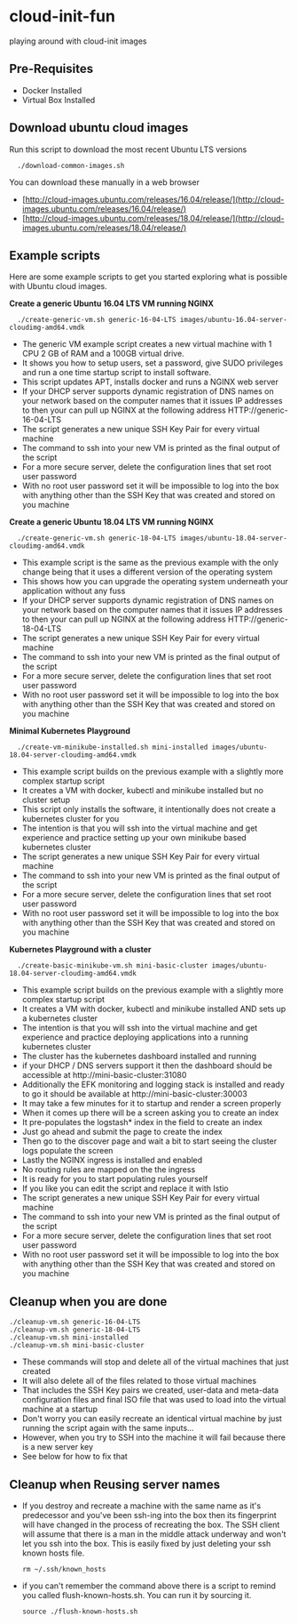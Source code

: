 # cloud-init-fun
playing around with cloud-init images


## Pre-Requisites

* Docker Installed
* Virtual Box Installed

## Download ubuntu cloud images

Run this script to download the most recent Ubuntu LTS versions

      ./download-common-images.sh

You can download these manually in a web browser
* [http://cloud-images.ubuntu.com/releases/16.04/release/](http://cloud-images.ubuntu.com/releases/16.04/release/)
* [http://cloud-images.ubuntu.com/releases/18.04/release/](http://cloud-images.ubuntu.com/releases/18.04/release/)

## Example scripts

Here are some example scripts to get you started exploring what is possible with Ubuntu cloud images.



**Create a generic Ubuntu 16.04 LTS VM running NGINX**

      ./create-generic-vm.sh generic-16-04-LTS images/ubuntu-16.04-server-cloudimg-amd64.vmdk

* The generic VM example script creates a new virtual machine with 1 CPU 2 GB of RAM and a 100GB virtual drive.
* It shows you how to setup users, set a password, give SUDO privileges and run a one time startup script to install software.
* This script updates APT, installs docker and runs a NGINX web server
* If your DHCP server supports dynamic registration of DNS names on your network based on the computer names that it issues IP addresses to then your can pull up NGINX at the following address HTTP://generic-16-04-LTS
* The script generates a new unique SSH Key Pair for every virtual machine
* The command to ssh into your new VM is printed as the final output of the script
* For a more secure server, delete the configuration lines that set root user password
* With no root user password set it will be impossible to log into the box with anything other than the SSH Key that was created and stored on you machine



**Create a generic Ubuntu 18.04 LTS VM running NGINX**

      ./create-generic-vm.sh generic-18-04-LTS images/ubuntu-18.04-server-cloudimg-amd64.vmdk

* This example script is the same as the previous example with the only change being that it uses a different version of the operating system
* This shows how you can upgrade the operating system underneath your application without any fuss
* If your DHCP server supports dynamic registration of DNS names on your network based on the computer names that it issues IP addresses to then your can pull up NGINX at the following address HTTP://generic-18-04-LTS
* The script generates a new unique SSH Key Pair for every virtual machine
* The command to ssh into your new VM is printed as the final output of the script
* For a more secure server, delete the configuration lines that set root user password
* With no root user password set it will be impossible to log into the box with anything other than the SSH Key that was created and stored on you machine



**Minimal Kubernetes Playground**

      ./create-vm-minikube-installed.sh mini-installed images/ubuntu-18.04-server-cloudimg-amd64.vmdk

* This example script builds on the previous example with a slightly more complex startup script
* It creates a VM with docker, kubectl and minikube installed but no cluster setup
* This script only installs the software, it intentionally does not create a kubernetes cluster for you
* The intention is that you will ssh into the virtual machine and get experience and practice setting up your own minikube based kubernetes cluster
* The script generates a new unique SSH Key Pair for every virtual machine
* The command to ssh into your new VM is printed as the final output of the script
* For a more secure server, delete the configuration lines that set root user password
* With no root user password set it will be impossible to log into the box with anything other than the SSH Key that was created and stored on you machine


**Kubernetes Playground with a cluster**

      ./create-basic-minikube-vm.sh mini-basic-cluster images/ubuntu-18.04-server-cloudimg-amd64.vmdk


* This example script builds on the previous example with a slightly more complex startup script
* It creates a VM with docker, kubectl and minikube installed AND sets up a kubernetes cluster
* The intention is that you will ssh into the virtual machine and get experience and practice deploying applications into a running kubernetes cluster
* The cluster has the kubernetes dashboard installed and running
* if your DHCP / DNS servers support it then the dashboard should be accessible at http://mini-basic-cluster:31080
* Additionally the EFK monitoring and logging stack is installed and ready to go it should be available at http://mini-basic-cluster:30003
* It may take a few minutes for it to startup and render a screen properly
* When it comes up there will be a screen asking you to create an index
* It pre-populates the logstash* index in the field to create an index
* Just go ahead and submit the page to create the index
* Then go to the discover page and wait a bit to start seeing the cluster logs populate the screen
* Lastly the NGINX ingress is installed and enabled
* No routing rules are mapped on the the ingress
* It is ready for you to start populating rules yourself
* If you like you can edit the script and replace it with Istio
* The script generates a new unique SSH Key Pair for every virtual machine
* The command to ssh into your new VM is printed as the final output of the script
* For a more secure server, delete the configuration lines that set root user password
* With no root user password set it will be impossible to log into the box with anything other than the SSH Key that was created and stored on you machine


## Cleanup when you are done

    ./cleanup-vm.sh generic-16-04-LTS
    ./cleanup-vm.sh generic-18-04-LTS
    ./cleanup-vm.sh mini-installed
    ./cleanup-vm.sh mini-basic-cluster


* These commands will stop and delete all of the virtual machines that just created
* It will also delete all of the files related to those virtual machines
* That includes the SSH Key pairs we created, user-data and meta-data configuration files and final ISO file that was used to load into the virtual machine at a startup
* Don't worry you can easily recreate an identical virtual machine by just running the script again with the same inputs...
* However, when you try to SSH into the machine it will fail because there is a new server key
* See below for how to fix that

## Cleanup when Reusing server names

* If you destroy and recreate a machine with the same name as it's predecessor and you've been ssh-ing into the box then its fingerprint will have changed in the process of recreating the box. The SSH client will assume that there is a man in the middle attack underway and won't let you ssh into the box. This is easily fixed by just deleting your ssh known hosts file.

      rm ~/.ssh/known_hosts

* if you can't remember the command above there is a script to remind you called flush-known-hosts.sh. You can run it by sourcing it.

      source ./flush-known-hosts.sh

